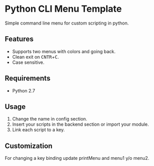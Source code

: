 # Python CLI Menu Template
Simple command line menu for custom scripting in python.

## Features
* Supports two menus with colors and going back.
* Clean exit on <kbd>CNTR</kbd>+<kbd>C</kbd>. 
* Case sensitive.

## Requirements
* Python 2.7

## Usage
1. Change the name in config section.
2. Insert your scripts in the backend section or import your module.
3. Link each script to a key.
## Customization
For changing a key binding update printMenu and menu1 y/o menu2.
